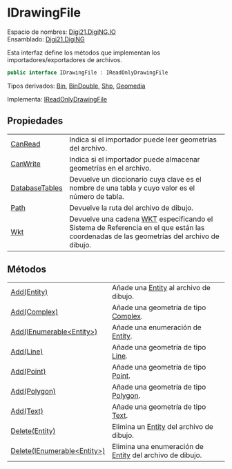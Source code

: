 # IDrawingFile

Espacio de nombres: [Digi21.DigiNG.IO](../../)  
Ensamblado: [Digi21.DigiNG](../../../)

Esta interfaz define los métodos que implementan los importadores/exportadores de archivos.

```csharp
public interface IDrawingFile : IReadOnlyDrawingFile
```

Tipos derivados: [Bin](../../../../digi21.diging.io.bin/bin.md), [BinDouble](../../../../digi21.diging.io.bindouble/bindouble.md), [Shp](../../../../digi21.diging.io.shp/shp.md), [Geomedia](../../../../digi21.diging.io.geomedia/geomedia.md)

Implementa: [IReadOnlyDrawingFile](../ireadonlydrawingfile/)

## Propiedades

|  |  |
| :--- | :--- |
| [CanRead](propiedades/canread.md) | Indica si el importador puede leer geometrías del archivo. |
| [CanWrite](propiedades/canwrite.md) | Indica si el importador puede almacenar geometrías en el archivo. |
| [DatabaseTables](propiedades/databasetables.md) | Devuelve un diccionario cuya clave es el nombre de una tabla y cuyo valor es el número de tabla. |
| [Path](propiedades/path.md) | Devuelve la ruta del archivo de dibujo. |
| [Wkt](propiedades/wkt.md) | Devuelve una cadena [WKT](https://es.wikipedia.org/wiki/Well_Known_Text#Sistemas_de_referencia_espacial) especificando el Sistema de Referencia en el que están las coordenadas de las geometrías del archivo de dibujo. |

## Métodos

|  |  |
| :--- | :--- |
| [Add\(Entity\)](metodos/add.md#add-entity) | Añade una [Entity](../../../digi21.diging.entities/clases/entity/) al archivo de dibujo. |
| [Add\(Complex\)](metodos/add.md#add-complex) | Añade una geometría de tipo [Complex](../../../digi21.diging.entities/clases/complex/). |
| [Add\(IEnumerable&lt;Entity&gt;\)](metodos/add.md#add-ienumerable-less-than-entity-greater-than) | Añade una enumeración de [Entity](../../../digi21.diging.entities/clases/entity/). |
| [Add\(Line\)](metodos/add.md#add-line) | Añade una geometría de tipo [Line](../../../digi21.diging.entities/clases/line/). |
| [Add\(Point\)](metodos/add.md#add-point) | Añade una geometría de tipo [Point](../../../digi21.diging.entities/clases/point/). |
| [Add\(Polygon\)](metodos/add.md#add-polygon) | Añade una geometría de tipo [Polygon](../../../digi21.diging.entities/clases/polygon/). |
| [Add\(Text\)](metodos/add.md#add-text) | Añade una geometría de tipo [Text](../../../digi21.diging.entities/clases/text/). |
| [Delete\(Entity\)](metodos/delete.md#delete-entity) | Elimina un [Entity](../../../digi21.diging.entities/clases/entity/) del archivo de dibujo. |
| [Delete\(IEnumerable&lt;Entity&gt;\)](metodos/delete.md#delete-ienumerable-less-than-entity-greater-than) | Elimina una enumeración de [Entity](../../../digi21.diging.entities/clases/entity/) del archivo de dibujo. |

